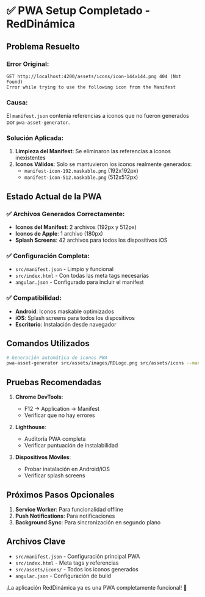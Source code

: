 # ✅ PWA Setup Completado - RedDinámica

## Problema Resuelto

### Error Original:
```
GET http://localhost:4200/assets/icons/icon-144x144.png 404 (Not Found)
Error while trying to use the following icon from the Manifest
```

### Causa:
El `manifest.json` contenía referencias a iconos que no fueron generados por `pwa-asset-generator`.

### Solución Aplicada:

1. **Limpieza del Manifest**: Se eliminaron las referencias a iconos inexistentes
2. **Iconos Válidos**: Solo se mantuvieron los iconos realmente generados:
   - `manifest-icon-192.maskable.png` (192x192px)
   - `manifest-icon-512.maskable.png` (512x512px)

## Estado Actual de la PWA

### ✅ Archivos Generados Correctamente:
- **Iconos del Manifest**: 2 archivos (192px y 512px)
- **Iconos de Apple**: 1 archivo (180px)
- **Splash Screens**: 42 archivos para todos los dispositivos iOS

### ✅ Configuración Completa:
- `src/manifest.json` - Limpio y funcional
- `src/index.html` - Con todas las meta tags necesarias
- `angular.json` - Configurado para incluir el manifest

### ✅ Compatibilidad:
- **Android**: Iconos maskable optimizados
- **iOS**: Splash screens para todos los dispositivos
- **Escritorio**: Instalación desde navegador

## Comandos Utilizados

```bash
# Generación automática de iconos PWA
pwa-asset-generator src/assets/images/RDLogo.png src/assets/icons --manifest src/manifest.json --index src/index.html --type png --padding "10%" --background "#ffffff" --opaque false --maskable true --purpose any
```

## Pruebas Recomendadas

1. **Chrome DevTools**:
   - F12 → Application → Manifest
   - Verificar que no hay errores

2. **Lighthouse**:
   - Auditoría PWA completa
   - Verificar puntuación de instalabilidad

3. **Dispositivos Móviles**:
   - Probar instalación en Android/iOS
   - Verificar splash screens

## Próximos Pasos Opcionales

1. **Service Worker**: Para funcionalidad offline
2. **Push Notifications**: Para notificaciones
3. **Background Sync**: Para sincronización en segundo plano

## Archivos Clave

- `src/manifest.json` - Configuración principal PWA
- `src/index.html` - Meta tags y referencias
- `src/assets/icons/` - Todos los iconos generados
- `angular.json` - Configuración de build

¡La aplicación RedDinámica ya es una PWA completamente funcional! 🎉




